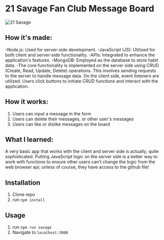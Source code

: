 # 21 Savage Fan Club Message Board
![21 Savage](public/21savage.jpg)

## How it's made:
-Node.js: Used for server-side development.
-JavaScript (JS): Utilized for both client and server-side functionality.
-APIs: Integrated to enhance the application's features.
-MongoDB: Employed as the database to store habit data.
-The core functionality is implemented on the server side using CRUD (Create, Read, Update, Delete) operations. This involves sending requests to the server to handle message data. On the client side, event listeners are utilized. Users click buttons to initiate CRUD functions and interact with the application.

## How it works:
1. Users can input a message in the form
2. Users can delete their messages, or other user's messages
3. Users can like or dislike messages on the board

## What I learned:
A very basic app that works with the client and server side is actually, quite sophisticated. Putting JavaScript logic on the server side is a better way to work with functions to ensure other users can't change the logic from the web browser api; unless of course, they have access to the github file!


## Installation

1. Clone repo
2. run `npm install`

## Usage

1. run `npm run savage`
2. Navigate to `localhost:3000`
